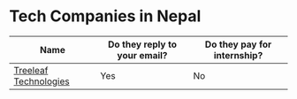 # Tech Companies in Nepal


| Name                                                | Do they reply to your email? | Do they pay for internship? |
| --------------------------------------------------- | ---------------------------- | --------------------------- |
| [Treeleaf Technologies](https://treeleaf.ai) | Yes | No |
